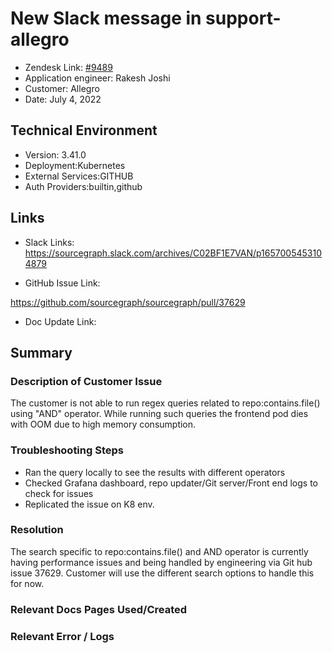 
# New Slack message in support-allegro <!-- Ticket Title  Hint: include keywords to make it searchable -->

- Zendesk Link: [#9489](https://sourcegraph.zendesk.com/agent/tickets/9489)
- Application engineer: Rakesh Joshi
- Customer: Allegro <!-- Redact if this contains personally identifying information -->
- Date: July 4, 2022

<!-- Data populated from integration, speak to Ben Gordon or Michael Bali if not working -->
<!-- During Internal team trial, fill missing data manually (we are waiting for all data to sync) -->

## Technical Environment
- Version: ​3.41.0
- Deployment:Kubernetes
- External Services:GITHUB
- Auth Providers:builtin,github


## Links
<!-- Data for application engineer manual entry -->
- Slack Links:
https://sourcegraph.slack.com/archives/C02BF1E7VAN/p1657005453104879

- GitHub Issue Link:

https://github.com/sourcegraph/sourcegraph/pull/37629

- Doc Update Link:

## Summary
### Description of Customer Issue
 The customer is not able to run regex queries related to repo:contains.file() using "AND" operator. While running such queries the frontend pod dies with OOM due to high memory consumption.

### Troubleshooting Steps
- Ran the query locally to see the results with different operators 
- Checked Grafana dashboard, repo updater/Git server/Front end logs to check for issues
- Replicated the issue on K8 env.


### Resolution

The search specific to repo:contains.file() and AND operator is currently having performance issues and being handled by engineering via Git hub issue 37629. Customer will use the different search options to handle this for now.

### Relevant Docs Pages Used/Created

### Relevant Error / Logs
<!-- Please redact keys, tokens, and personal identifying information -->


<!-- Once complete, upload a copy to https://github.com/sourcegraph/support-tools-internal/tree/main/resolved-tickets as a .md file -->
<!-- Name the file 9489.md -->
